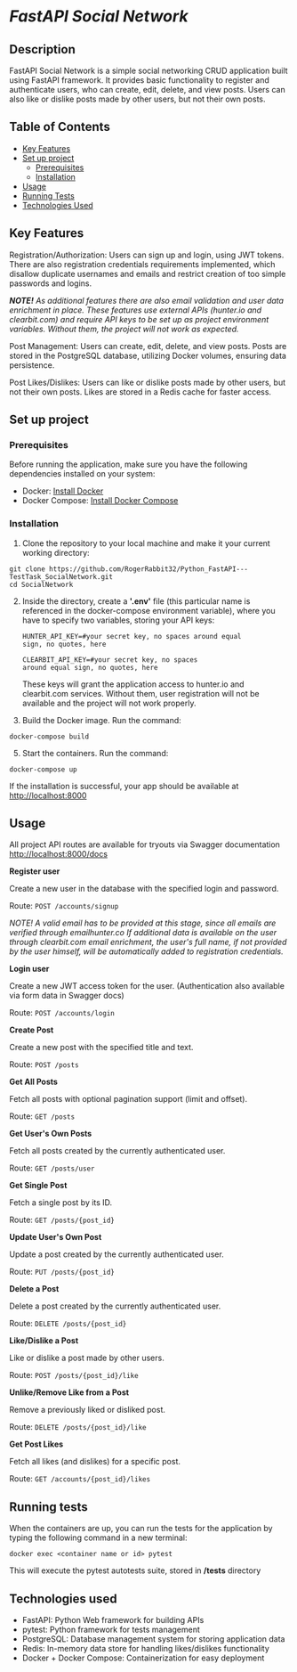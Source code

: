 # <i>FastAPI Social Network</i>


## Description

FastAPI Social Network is a simple social networking CRUD application built using FastAPI framework. It provides basic functionality to register and authenticate users, who can create, edit, delete, and view posts. Users can also like or dislike posts made by other users, but not their own posts.

## Table of Contents

- [Key Features](#key-features)
- [Set up project](#set-up-project)
  - [Prerequisites](#prerequisites)
  - [Installation](#installation)
- [Usage](#usage)
- [Running Tests](#running-tests)
- [Technologies Used](#technologies-used)

## Key Features


Registration/Authorization: Users can sign up and login, using JWT tokens. There are also registration credentials requirements implemented, which disallow duplicate usernames and emails and restrict creation of too simple passwords and logins. 

<i><b>NOTE!</b> As additional features there are also email validation and user data enrichment in place. These features use external APIs (hunter.io and clearbit.com) and require API keys to be set up as project environment variables. Without them, the project will not work as expected.</i>

Post Management: Users can create, edit, delete, and view posts. Posts are stored in the PostgreSQL database, utilizing Docker volumes, ensuring data persistence.

Post Likes/Dislikes: Users can like or dislike posts made by other users, but not their own posts. Likes are stored in a Redis cache for faster access.


## Set up project

### Prerequisites
Before running the application, make sure you have the following dependencies installed on your system:

- Docker: [Install Docker](https://docs.docker.com/get-docker/)
- Docker Compose: [Install Docker Compose](https://docs.docker.com/compose/install/)

### Installation

1. Clone the repository to your local machine and make it your current working directory:

```
git clone https://github.com/RogerRabbit32/Python_FastAPI---TestTask_SocialNetwork.git
cd SocialNetwork
```

2. Inside the directory, create a <b>'.env'</b> file (this particular name is referenced in the docker-compose environment variable), where you have to specify two variables, storing your API keys:<p><code>HUNTER_API_KEY=#your secret key, no spaces around equal sign, no quotes, here</p><p>CLEARBIT_API_KEY=#your secret key, no spaces around equal sign, no quotes, here</code></p>These keys will grant the application access to hunter.io and clearbit.com services. Without them, user registration will not be available and the project will not work properly.<br>


4. Build the Docker image. Run the command:

```
docker-compose build
```

5. Start the containers. Run the command:

```
docker-compose up
```


If the installation is successful, your app should be available at [http://localhost:8000](http://localhost:8000)

## Usage

All project API routes are available for tryouts via Swagger documentation [http://localhost:8000/docs](http://localhost:8000/docs)


<b>Register user</b>

Create a new user in the database with the specified login and password.

Route: `POST /accounts/signup`

<i>NOTE! A valid email has to be provided at this stage, since all emails are verified through emailhunter.co If additional data is available on the user through clearbit.com email enrichment, the user's full name, if not provided by the user himself, will be automatically added to registration credentials.</i>


<b>Login user</b>

Create a new JWT access token for the user. (Authentication also available via form data in Swagger docs)

Route: `POST /accounts/login`


<b>Create Post</b>

Create a new post with the specified title and text.

Route: `POST /posts`


<b>Get All Posts</b>

Fetch all posts with optional pagination support (limit and offset).

Route: `GET /posts`


<b>Get User's Own Posts</b>

Fetch all posts created by the currently authenticated user.

Route: `GET /posts/user`


<b>Get Single Post</b>

Fetch a single post by its ID.

Route: `GET /posts/{post_id}`


<b>Update User's Own Post</b>

Update a post created by the currently authenticated user.

Route: `PUT /posts/{post_id}`


<b>Delete a Post</b>

Delete a post created by the currently authenticated user.

Route: `DELETE /posts/{post_id}`


<b>Like/Dislike a Post</b>

Like or dislike a post made by other users.

Route: `POST /posts/{post_id}/like`


<b>Unlike/Remove Like from a Post</b>

Remove a previously liked or disliked post.

Route: `DELETE /posts/{post_id}/like`


<b>Get Post Likes</b>

Fetch all likes (and dislikes) for a specific post.

Route: `GET /accounts/{post_id}/likes`

## Running tests

When the containers are up, you can run the tests for the application by typing the following command in a new terminal:

```
docker exec <container name or id> pytest
```

This will execute the pytest autotests suite, stored in <b>/tests</b> directory

## Technologies used
<ul>
<li>FastAPI: Python Web framework for building APIs</li>
<li>pytest: Python framework for tests management</li>
<li>PostgreSQL: Database management system for storing application data</li>
<li>Redis: In-memory data store for handling likes/dislikes functionality</li>
<li>Docker + Docker Compose: Containerization for easy deployment</li>
</ul>
